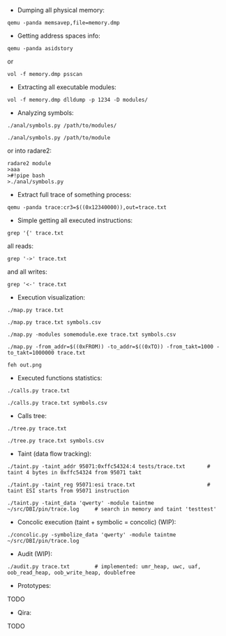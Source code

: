 - Dumping all physical memory:

`qemu -panda memsavep,file=memory.dmp`

- Getting address spaces info:

`qemu -panda asidstory`

or

`vol -f memory.dmp psscan`

- Extracting all executable modules:

`vol -f memory.dmp dlldump -p 1234 -D modules/`

- Analyzing symbols:

```
./anal/symbols.py /path/to/modules/

./anal/symbols.py /path/to/module
```

or into radare2:

```
radare2 module
>aaa
>#!pipe bash
>./anal/symbols.py
```

- Extract full trace of something process:

```qemu -panda trace:cr3=$((0x12340000)),out=trace.txt```

- Simple getting all executed instructions:

```grep '{' trace.txt```

all reads:

```grep '->' trace.txt```

and all writes:

```grep '<-' trace.txt```

- Execution visualization:

```
./map.py trace.txt

./map.py trace.txt symbols.csv

./map.py -modules somemodule.exe trace.txt symbols.csv

./map.py -from_addr=$((0xFROM)) -to_addr=$((0xTO)) -from_takt=1000 -to_takt=1000000 trace.txt

feh out.png
```

- Executed functions statistics:

```
./calls.py trace.txt

./calls.py trace.txt symbols.csv
```

- Calls tree:

```
./tree.py trace.txt

./tree.py trace.txt symbols.csv
```

- Taint (data flow tracking):

```
./taint.py -taint_addr 95071:0xffc54324:4 tests/trace.txt       # taint 4 bytes in 0xffc54324 from 95071 takt

./taint.py -taint_reg 95071:esi trace.txt                       # taint ESI starts from 95071 instruction

./taint.py -taint_data 'qwerty' -module taintme ~/src/DBI/pin/trace.log     # search in memory and taint 'testtest'
```

- Concolic execution (taint + symbolic = concolic) (WIP):

```./concolic.py -symbolize_data 'qwerty' -module taintme ~/src/DBI/pin/trace.log```

- Audit (WIP):

```
./audit.py trace.txt        # implemented: umr_heap, uwc, uaf, oob_read_heap, oob_write_heap, doublefree
```

- Prototypes:

TODO

- Qira:

TODO
